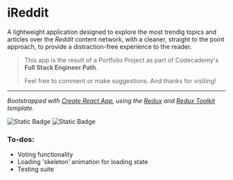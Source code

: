 # iReddit

A lightweight application designed to explore the most trendig topics and articles over the _Reddit_ content network, with a cleaner, straight to the point approach, to provide a distraction-free experience to the reader.

>This app is the result of a Portfolio Project as part of Codecademy's **Full Stack Engineer Path**.
>
>Feel free to comment or make suggestions. And thanks for visiting!

---
_Bootstrapped with [Create React App](https://github.com/facebook/create-react-app), using the [Redux](https://redux.js.org/) and [Redux Toolkit](https://redux-toolkit.js.org/) template._

![Static Badge](https://img.shields.io/badge/React-v._18-blue?style=plastic) 
![Static Badge](https://img.shields.io/badge/Redux-v._8-764ABC?style=plastic)

### To-dos:
- Voting functionality
- Loading 'skeleton' animation for loading state
- Testing suite